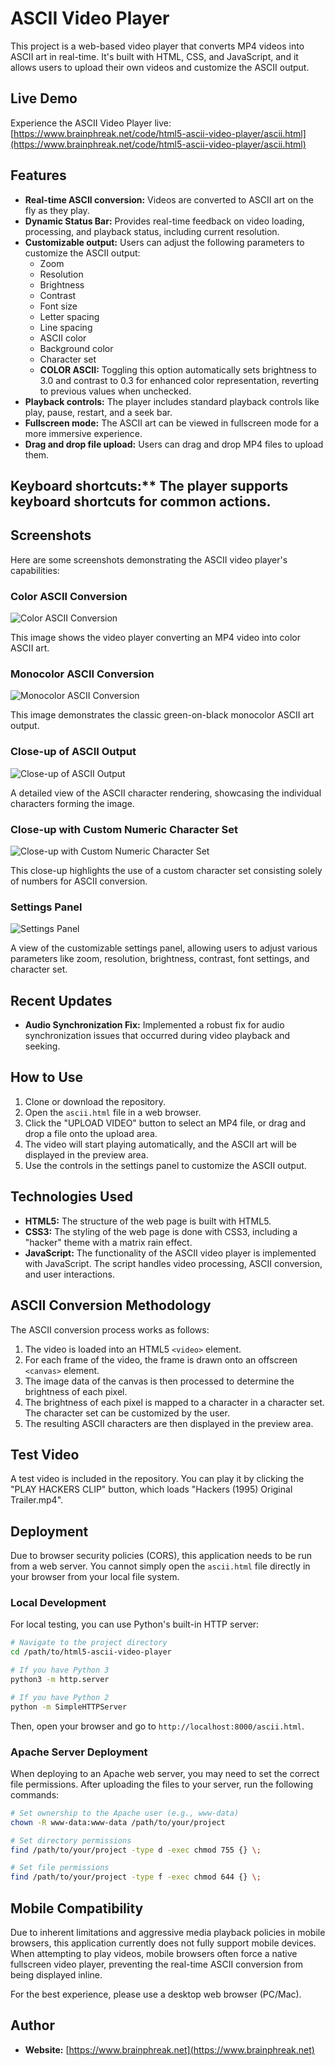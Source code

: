 # ASCII Video Player

This project is a web-based video player that converts MP4 videos into ASCII art in real-time. It's built with HTML, CSS, and JavaScript, and it allows users to upload their own videos and customize the ASCII output.

## Live Demo

Experience the ASCII Video Player live: [https://www.brainphreak.net/code/html5-ascii-video-player/ascii.html](https://www.brainphreak.net/code/html5-ascii-video-player/ascii.html)

## Features

*   **Real-time ASCII conversion:** Videos are converted to ASCII art on the fly as they play.
*   **Dynamic Status Bar:** Provides real-time feedback on video loading, processing, and playback status, including current resolution.
*   **Customizable output:** Users can adjust the following parameters to customize the ASCII output:
    *   Zoom
    *   Resolution
    *   Brightness
    *   Contrast
    *   Font size
    *   Letter spacing
    *   Line spacing
    *   ASCII color
    *   Background color
    *   Character set
    *   **COLOR ASCII:** Toggling this option automatically sets brightness to 3.0 and contrast to 0.3 for enhanced color representation, reverting to previous values when unchecked.
*   **Playback controls:** The player includes standard playback controls like play, pause, restart, and a seek bar.
*   **Fullscreen mode:** The ASCII art can be viewed in fullscreen mode for a more immersive experience.
*   **Drag and drop file upload:** Users can drag and drop MP4 files to upload them.
## Keyboard shortcuts:** The player supports keyboard shortcuts for common actions.

## Screenshots

Here are some screenshots demonstrating the ASCII video player's capabilities:

### Color ASCII Conversion
![Color ASCII Conversion](screenshots/color-ascii.png)

This image shows the video player converting an MP4 video into color ASCII art.

### Monocolor ASCII Conversion
![Monocolor ASCII Conversion](screenshots/green-ascii.png)

This image demonstrates the classic green-on-black monocolor ASCII art output.

### Close-up of ASCII Output
![Close-up of ASCII Output](screenshots/close-up-ascii.png)

A detailed view of the ASCII character rendering, showcasing the individual characters forming the image.

### Close-up with Custom Numeric Character Set
![Close-up with Custom Numeric Character Set](screenshots/close-up-ascii-custom-charset-numbers.png)

This close-up highlights the use of a custom character set consisting solely of numbers for ASCII conversion.

### Settings Panel
![Settings Panel](screenshots/settings.png)

A view of the customizable settings panel, allowing users to adjust various parameters like zoom, resolution, brightness, contrast, font settings, and character set.

## Recent Updates

*   **Audio Synchronization Fix:** Implemented a robust fix for audio synchronization issues that occurred during video playback and seeking.

## How to Use

1.  Clone or download the repository.
2.  Open the `ascii.html` file in a web browser.
3.  Click the "UPLOAD VIDEO" button to select an MP4 file, or drag and drop a file onto the upload area.
4.  The video will start playing automatically, and the ASCII art will be displayed in the preview area.
5.  Use the controls in the settings panel to customize the ASCII output.

## Technologies Used

*   **HTML5:** The structure of the web page is built with HTML5.
*   **CSS3:** The styling of the web page is done with CSS3, including a "hacker" theme with a matrix rain effect.
*   **JavaScript:** The functionality of the ASCII video player is implemented with JavaScript. The script handles video processing, ASCII conversion, and user interactions.

## ASCII Conversion Methodology

The ASCII conversion process works as follows:

1.  The video is loaded into an HTML5 `<video>` element.
2.  For each frame of the video, the frame is drawn onto an offscreen `<canvas>` element.
3.  The image data of the canvas is then processed to determine the brightness of each pixel.
4.  The brightness of each pixel is mapped to a character in a character set. The character set can be customized by the user.
5.  The resulting ASCII characters are then displayed in the preview area.

## Test Video

A test video is included in the repository. You can play it by clicking the "PLAY HACKERS CLIP" button, which loads "Hackers (1995) Original Trailer.mp4".

## Deployment

Due to browser security policies (CORS), this application needs to be run from a web server. You cannot simply open the `ascii.html` file directly in your browser from your local file system.

### Local Development

For local testing, you can use Python's built-in HTTP server:

```bash
# Navigate to the project directory
cd /path/to/html5-ascii-video-player

# If you have Python 3
python3 -m http.server

# If you have Python 2
python -m SimpleHTTPServer
```

Then, open your browser and go to `http://localhost:8000/ascii.html`.

### Apache Server Deployment

When deploying to an Apache web server, you may need to set the correct file permissions. After uploading the files to your server, run the following commands:

```bash
# Set ownership to the Apache user (e.g., www-data)
chown -R www-data:www-data /path/to/your/project

# Set directory permissions
find /path/to/your/project -type d -exec chmod 755 {} \;

# Set file permissions
find /path/to/your/project -type f -exec chmod 644 {} \;
```

## Mobile Compatibility

Due to inherent limitations and aggressive media playback policies in mobile browsers, this application currently does not fully support mobile devices. When attempting to play videos, mobile browsers often force a native fullscreen video player, preventing the real-time ASCII conversion from being displayed inline.

For the best experience, please use a desktop web browser (PC/Mac).

## Author

*   **Website:** [https://www.brainphreak.net](https://www.brainphreak.net)
